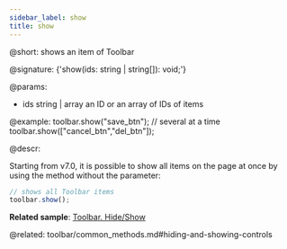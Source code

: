 ```yaml
---
sidebar_label: show
title: show
---          
```


@short: shows an item of Toolbar

@signature: {'show(ids: string | string[]): void;'}

@params:
- ids 		string | array		an ID or an array of IDs of items

@example:
toolbar.show("save_btn");
// several at a time
toolbar.show(["cancel_btn","del_btn"]);



@descr:

Starting from v7.0, it is possible to show all items on the page at once by using the method without the parameter:

~~~js
// shows all Toolbar items
toolbar.show();
~~~

**Related sample**: [Toolbar. Hide/Show](https://snippet.dhtmlx.com/cldp89u4)

@related: toolbar/common_methods.md#hiding-and-showing-controls




